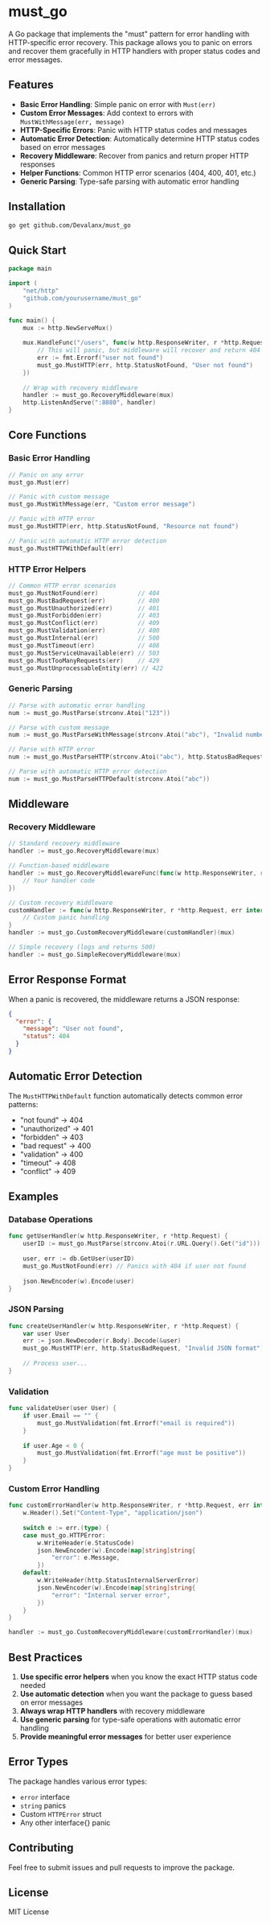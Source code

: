 # must_go

A Go package that implements the "must" pattern for error handling with HTTP-specific error recovery. This package allows you to panic on errors and recover them gracefully in HTTP handlers with proper status codes and error messages.

## Features

- **Basic Error Handling**: Simple panic on error with `Must(err)`
- **Custom Error Messages**: Add context to errors with `MustWithMessage(err, message)`
- **HTTP-Specific Errors**: Panic with HTTP status codes and messages
- **Automatic Error Detection**: Automatically determine HTTP status codes based on error messages
- **Recovery Middleware**: Recover from panics and return proper HTTP responses
- **Helper Functions**: Common HTTP error scenarios (404, 400, 401, etc.)
- **Generic Parsing**: Type-safe parsing with automatic error handling

## Installation

```bash
go get github.com/Devalanx/must_go
```

## Quick Start

```go
package main

import (
    "net/http"
    "github.com/yourusername/must_go"
)

func main() {
    mux := http.NewServeMux()
    
    mux.HandleFunc("/users", func(w http.ResponseWriter, r *http.Request) {
        // This will panic, but middleware will recover and return 404
        err := fmt.Errorf("user not found")
        must_go.MustHTTP(err, http.StatusNotFound, "User not found")
    })
    
    // Wrap with recovery middleware
    handler := must_go.RecoveryMiddleware(mux)
    http.ListenAndServe(":8080", handler)
}
```

## Core Functions

### Basic Error Handling

```go
// Panic on any error
must_go.Must(err)

// Panic with custom message
must_go.MustWithMessage(err, "Custom error message")

// Panic with HTTP error
must_go.MustHTTP(err, http.StatusNotFound, "Resource not found")

// Panic with automatic HTTP error detection
must_go.MustHTTPWithDefault(err)
```

### HTTP Error Helpers

```go
// Common HTTP error scenarios
must_go.MustNotFound(err)           // 404
must_go.MustBadRequest(err)         // 400
must_go.MustUnauthorized(err)       // 401
must_go.MustForbidden(err)          // 403
must_go.MustConflict(err)           // 409
must_go.MustValidation(err)         // 400
must_go.MustInternal(err)           // 500
must_go.MustTimeout(err)            // 408
must_go.MustServiceUnavailable(err) // 503
must_go.MustTooManyRequests(err)    // 429
must_go.MustUnprocessableEntity(err) // 422
```

### Generic Parsing

```go
// Parse with automatic error handling
num := must_go.MustParse(strconv.Atoi("123"))

// Parse with custom message
num := must_go.MustParseWithMessage(strconv.Atoi("abc"), "Invalid number")

// Parse with HTTP error
num := must_go.MustParseHTTP(strconv.Atoi("abc"), http.StatusBadRequest, "Invalid number")

// Parse with automatic HTTP error detection
num := must_go.MustParseHTTPDefault(strconv.Atoi("abc"))
```

## Middleware

### Recovery Middleware

```go
// Standard recovery middleware
handler := must_go.RecoveryMiddleware(mux)

// Function-based middleware
handler := must_go.RecoveryMiddlewareFunc(func(w http.ResponseWriter, r *http.Request) {
    // Your handler code
})

// Custom recovery middleware
customHandler := func(w http.ResponseWriter, r *http.Request, err interface{}) {
    // Custom panic handling
}
handler := must_go.CustomRecoveryMiddleware(customHandler)(mux)

// Simple recovery (logs and returns 500)
handler := must_go.SimpleRecoveryMiddleware(mux)
```

## Error Response Format

When a panic is recovered, the middleware returns a JSON response:

```json
{
  "error": {
    "message": "User not found",
    "status": 404
  }
}
```

## Automatic Error Detection

The `MustHTTPWithDefault` function automatically detects common error patterns:

- "not found" → 404
- "unauthorized" → 401
- "forbidden" → 403
- "bad request" → 400
- "validation" → 400
- "timeout" → 408
- "conflict" → 409

## Examples

### Database Operations

```go
func getUserHandler(w http.ResponseWriter, r *http.Request) {
    userID := must_go.MustParse(strconv.Atoi(r.URL.Query().Get("id")))
    
    user, err := db.GetUser(userID)
    must_go.MustNotFound(err) // Panics with 404 if user not found
    
    json.NewEncoder(w).Encode(user)
}
```

### JSON Parsing

```go
func createUserHandler(w http.ResponseWriter, r *http.Request) {
    var user User
    err := json.NewDecoder(r.Body).Decode(&user)
    must_go.MustHTTP(err, http.StatusBadRequest, "Invalid JSON format")
    
    // Process user...
}
```

### Validation

```go
func validateUser(user User) {
    if user.Email == "" {
        must_go.MustValidation(fmt.Errorf("email is required"))
    }
    
    if user.Age < 0 {
        must_go.MustValidation(fmt.Errorf("age must be positive"))
    }
}
```

### Custom Error Handling

```go
func customErrorHandler(w http.ResponseWriter, r *http.Request, err interface{}) {
    w.Header().Set("Content-Type", "application/json")
    
    switch e := err.(type) {
    case must_go.HTTPError:
        w.WriteHeader(e.StatusCode)
        json.NewEncoder(w).Encode(map[string]string{
            "error": e.Message,
        })
    default:
        w.WriteHeader(http.StatusInternalServerError)
        json.NewEncoder(w).Encode(map[string]string{
            "error": "Internal server error",
        })
    }
}

handler := must_go.CustomRecoveryMiddleware(customErrorHandler)(mux)
```

## Best Practices

1. **Use specific error helpers** when you know the exact HTTP status code needed
2. **Use automatic detection** when you want the package to guess based on error messages
3. **Always wrap HTTP handlers** with recovery middleware
4. **Use generic parsing** for type-safe operations with automatic error handling
5. **Provide meaningful error messages** for better user experience

## Error Types

The package handles various error types:

- `error` interface
- `string` panics
- Custom `HTTPError` struct
- Any other interface{} panic

## Contributing

Feel free to submit issues and pull requests to improve the package.

## License

MIT License 